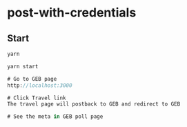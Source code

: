 # post-with-credentials

## Start

```js
yarn

yarn start

# Go to GEB page
http://localhost:3000

# Click Travel link
The travel page will postback to GEB and redirect to GEB

# See the meta in GEB poll page
```
